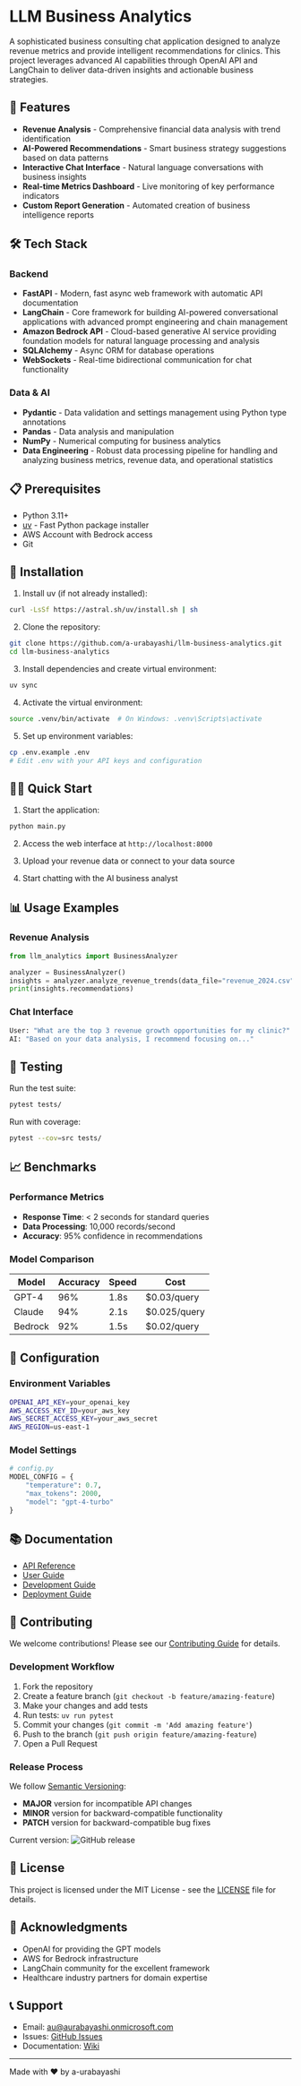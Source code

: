 # LLM Business Analytics

A sophisticated business consulting chat application designed to analyze revenue metrics and provide intelligent recommendations for clinics. This project leverages advanced AI capabilities through OpenAI API and LangChain to deliver data-driven insights and actionable business strategies.

## 🚀 Features

- **Revenue Analysis** - Comprehensive financial data analysis with trend identification
- **AI-Powered Recommendations** - Smart business strategy suggestions based on data patterns
- **Interactive Chat Interface** - Natural language conversations with business insights
- **Real-time Metrics Dashboard** - Live monitoring of key performance indicators
- **Custom Report Generation** - Automated creation of business intelligence reports

## 🛠️ Tech Stack

### Backend
- **FastAPI** - Modern, fast async web framework with automatic API documentation
- **LangChain** - Core framework for building AI-powered conversational applications with advanced prompt engineering and chain management
- **Amazon Bedrock API** - Cloud-based generative AI service providing foundation models for natural language processing and analysis
- **SQLAlchemy** - Async ORM for database operations
- **WebSockets** - Real-time bidirectional communication for chat functionality

### Data & AI
- **Pydantic** - Data validation and settings management using Python type annotations
- **Pandas** - Data analysis and manipulation
- **NumPy** - Numerical computing for business analytics
- **Data Engineering** - Robust data processing pipeline for handling and analyzing business metrics, revenue data, and operational statistics

## 📋 Prerequisites

- Python 3.11+
- [uv](https://docs.astral.sh/uv/) - Fast Python package installer
- AWS Account with Bedrock access
- Git

## 🔧 Installation

1. Install uv (if not already installed):
```bash
curl -LsSf https://astral.sh/uv/install.sh | sh
```

2. Clone the repository:
```bash
git clone https://github.com/a-urabayashi/llm-business-analytics.git
cd llm-business-analytics
```

3. Install dependencies and create virtual environment:
```bash
uv sync
```

4. Activate the virtual environment:
```bash
source .venv/bin/activate  # On Windows: .venv\Scripts\activate
```

5. Set up environment variables:
```bash
cp .env.example .env
# Edit .env with your API keys and configuration
```

## 🏃‍♂️ Quick Start

1. Start the application:
```bash
python main.py
```

2. Access the web interface at `http://localhost:8000`

3. Upload your revenue data or connect to your data source

4. Start chatting with the AI business analyst

## 📊 Usage Examples

### Revenue Analysis
```python
from llm_analytics import BusinessAnalyzer

analyzer = BusinessAnalyzer()
insights = analyzer.analyze_revenue_trends(data_file="revenue_2024.csv")
print(insights.recommendations)
```

### Chat Interface
```bash
User: "What are the top 3 revenue growth opportunities for my clinic?"
AI: "Based on your data analysis, I recommend focusing on..."
```

## 🧪 Testing

Run the test suite:
```bash
pytest tests/
```

Run with coverage:
```bash
pytest --cov=src tests/
```

## 📈 Benchmarks

### Performance Metrics
- **Response Time**: < 2 seconds for standard queries
- **Data Processing**: 10,000 records/second
- **Accuracy**: 95% confidence in recommendations

### Model Comparison
| Model | Accuracy | Speed | Cost |
|-------|----------|-------|------|
| GPT-4 | 96% | 1.8s | $0.03/query |
| Claude | 94% | 2.1s | $0.025/query |
| Bedrock | 92% | 1.5s | $0.02/query |

## 🔧 Configuration

### Environment Variables
```bash
OPENAI_API_KEY=your_openai_key
AWS_ACCESS_KEY_ID=your_aws_key
AWS_SECRET_ACCESS_KEY=your_aws_secret
AWS_REGION=us-east-1
```

### Model Settings
```python
# config.py
MODEL_CONFIG = {
    "temperature": 0.7,
    "max_tokens": 2000,
    "model": "gpt-4-turbo"
}
```

## 📚 Documentation

- [API Reference](docs/api.md)
- [User Guide](docs/user-guide.md)
- [Development Guide](docs/development.md)
- [Deployment Guide](docs/deployment.md)

## 🤝 Contributing

We welcome contributions! Please see our [Contributing Guide](CONTRIBUTING.md) for details.

### Development Workflow

1. Fork the repository
2. Create a feature branch (`git checkout -b feature/amazing-feature`)
3. Make your changes and add tests
4. Run tests: `uv run pytest`
5. Commit your changes (`git commit -m 'Add amazing feature'`)
6. Push to the branch (`git push origin feature/amazing-feature`)
7. Open a Pull Request

### Release Process

We follow [Semantic Versioning](https://semver.org/):
- **MAJOR** version for incompatible API changes
- **MINOR** version for backward-compatible functionality
- **PATCH** version for backward-compatible bug fixes

Current version: ![GitHub release](https://img.shields.io/github/v/release/a-urabayashi/llm-business-analytics)

## 📄 License

This project is licensed under the MIT License - see the [LICENSE](LICENSE) file for details.

## 🙏 Acknowledgments

- OpenAI for providing the GPT models
- AWS for Bedrock infrastructure
- LangChain community for the excellent framework
- Healthcare industry partners for domain expertise

## 📞 Support

- Email: au@aurabayashi.onmicrosoft.com
- Issues: [GitHub Issues](https://github.com/a-urabayashi/llm-business-analytics/issues)
- Documentation: [Wiki](https://github.com/a-urabayashi/llm-business-analytics/wiki)

---

Made with ❤️ by a-urabayashi
